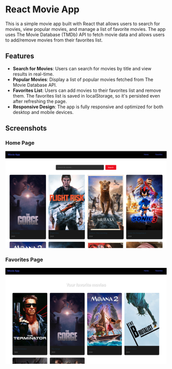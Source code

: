 # React Movie App

This is a simple movie app built with React that allows users to search for movies, view popular movies, and manage a list of favorite movies. The app uses The Movie Database (TMDb) API to fetch movie data and allows users to add/remove movies from their favorites list.

## Features

- **Search for Movies**: Users can search for movies by title and view results in real-time.
- **Popular Movies**: Display a list of popular movies fetched from The Movie Database API.
- **Favorites List**: Users can add movies to their favorites list and remove them. The favorites list is saved in localStorage, so it's persisted even after refreshing the page.
- **Responsive Design**: The app is fully responsive and optimized for both desktop and mobile devices.

## Screenshots

### Home Page

![Home Page](src/assets/popular.png)

### Favorites Page

![Favorites Page](src/assets/favorites.png)
